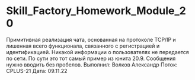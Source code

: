# Skill_Factory_Homework_Module_20

Примитивная реализация чата, основанная на протоколе TCP/IP и лишенная всего функционала, связанного с регистрацией и идентификацией. Никакой информации о пользователях не передается по сети. По сути это тот самый пример из юнита 20.9. Сообщения нужно вводить без пробелов.
Выполнил: Волков Александр Поток: CPLUS-21 Дата: 09.11.22

